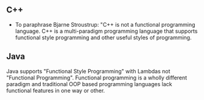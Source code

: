 ##  C++
* To paraphrase Bjarne Stroustrup: "C++ is not a functional programming language. C++ is a multi-paradigm programming language that supports functional style programming and other useful styles of programming.
## Java
Java supports "Functional Style Programming" with Lambdas not "Functional Programming". Functional programming is a wholly different paradigm and traditional OOP based programming languages lack functional features in one way or other.
